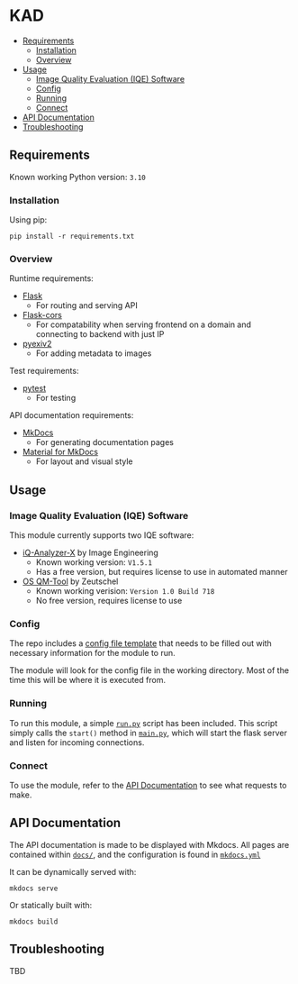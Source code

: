 # KAD

- [Requirements](#requirements)
    - [Installation](#installation)
    - [Overview](#overview)
- [Usage](#usage)
    - [Image Quality Evaluation (IQE) Software](#image-quality-evaluation-iqe-software)
    - [Config](#config)
    - [Running](#running)
    - [Connect](#connect)
- [API Documentation](#api-documentation)
- [Troubleshooting](#troubleshooting)

## Requirements

Known working Python version: `3.10`

### Installation

Using pip:
```
pip install -r requirements.txt
```

### Overview

Runtime requirements:
- [Flask](https://github.com/pallets/flask/)
    - For routing and serving API
- [Flask-cors](https://github.com/corydolphin/flask-cors)
    - For compatability when serving frontend on a domain and connecting to backend with just IP
- [pyexiv2](https://github.com/LeoHsiao1/pyexiv2)
    - For adding metadata to images

Test requirements:
- [pytest](https://github.com/pytest-dev/pytest)
    - For testing

API documentation requirements:
- [MkDocs](https://github.com/mkdocs/mkdocs/)
    - For generating documentation pages
- [Material for MkDocs](https://github.com/squidfunk/mkdocs-material)
    - For layout and visual style

## Usage

### Image Quality Evaluation (IQE) Software

This module currently supports two IQE software:
- [iQ-Analyzer-X](https://image-engineering.de/products/software/iq-analyzer-x/) by Image Engineering
    - Known working version: `V1.5.1`
    - Has a free version, but requires license to use in automated manner   
- [OS QM-Tool](https://www.zeutschel.de/en/software/qm-os/) by Zeutschel
    - Known working verision: `Version 1.0 Build 718`
    - No free version, requires license to use

### Config

The repo includes a [config file template](config.ini.template) that needs to be filled out with necessary information for the module to run. 

The module will look for the config file in the working directory. Most of the time this will be where it is executed from. 

### Running

To run this module, a simple [`run.py`](run.py) script has been included. This script simply calls the `start()` method in [`main.py`](kvalitetssikring_av_digitisering/main.py), which will start the flask server and listen for incoming connections.

### Connect

To use the module, refer to the [API Documentation](#api-documentation) to see what requests to make.

## API Documentation

The API documentation is made to be displayed with Mkdocs. All pages are contained within [`docs/`](docs/), and the configuration is found in [`mkdocs.yml`](mkdocs.yml)

It can be dynamically served with:
```
mkdocs serve
```

Or statically built with:
```
mkdocs build
```

## Troubleshooting

TBD